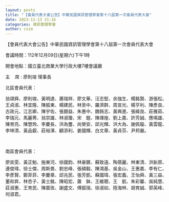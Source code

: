 ```yaml
---
layout: posts
title: "【會員代表大會公告】中華民國資訊管理學會第十八屆第一次會員代表大會"
date: 2023-11-13 21:16
categories: 資訊管理學會
author: csim
---
```


【會員代表大會公告】中華民國資訊管理學會第十八屆第一次會員代表大會

會議時間：112年12月09日(星期六)下午1時

開會地點：國立臺北商業大學行政大樓7樓會議廳

主    席 : 廖則竣 理事長

北區會員代表：

翁頌舜、廖則竣、黃明達、蕭瑞祥、廖文華、汪志堅、余強生、楊銘賢、游張松、王貞淑、林宜隆、陳振東、楊建民、林至中、羅濟群、周宣光、楊亨利、陳彥良、古政元、江志卿、陳宇佐、張銀益、朱惠中、魏銪志、黃興進、張緯良、莊雅茹、李瑞元、馬麗菁、翁崇雄、林淑瓊、宋　鎧、陳煇煌、劉上嘉、許芳誠、應鳴雄、陳育亮、陳慧玲、李慶長、洪為璽、尚榮安、邱光輝、洪大為、謝佩璇、黃雲龍、李坤清、黃品叡、莊裕澤、顧添利、姜國輝、白文章、黃貞芬、尹邦嚴。

 

南區會員代表：

廖奕雯、黃正魁、施東河、徐國鈞、林豪鏘、蘇致遠、陶蓓麗、林東清、洪新原、連俊瑋、徐士傑、周斯畏、劉忠峰、張碩毅、陳鴻基、吳金山、王惠嘉、李有仁、李彥賢、鄭菲菲、李慶章、邱兆民、張芳凱、蘇國瑋、張宏義、王怡舜、黃三益、董和昇、林杏子、黃士銘、陳昭宏、蕭　鉢、王維聰、王　凱、朱彩馨、吳純慧、莊淑惠、王育民、陳嘉玫、謝盛文、傅振瑞、徐淑如、陸海林、胡育誠、郭英峰、何淑君。
